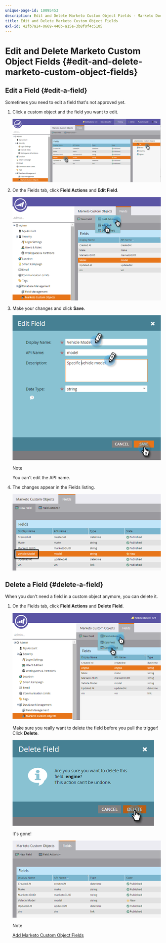 ```yaml
---
unique-page-id: 10095453
description: Edit and Delete Marketo Custom Object Fields - Marketo Docs - Product Documentation
title: Edit and Delete Marketo Custom Object Fields
exl-id: 42fb7a24-0669-440b-a15e-3b8f0f4c5105
---
```

# Edit and Delete Marketo Custom Object Fields {#edit-and-delete-marketo-custom-object-fields}

## Edit a Field {#edit-a-field}

Sometimes you need to edit a field that's not approved yet.

1. Click a custom object and the field you want to edit.

   ![](assets/image2015-10-2-10-3a55-3a1.png)

1. On the Fields tab, click **Field Actions** and **Edit Field**.

   ![](assets/image2015-10-2-10-3a53-3a26.png)

1. Make your changes and click **Save**.

   ![](assets/image2015-10-2-10-3a58-3a56.png)

   >[!NOTE]
   >
   >You can't edit the API name.

1. The changes appear in the Fields listing.

   ![](assets/image2015-10-2-11-3a1-3a13.png)

## Delete a Field {#delete-a-field}

When you don't need a field in a custom object anymore, you can delete it.

1. On the Fields tab, click **Field Actions** and **Delete Field**.

   ![](assets/image2015-10-2-11-3a11-3a20.png)

   Make sure you really want to delete the field before you pull the trigger! Click **Delete**.

   ![](assets/image2015-10-2-11-3a14-3a5.png)

   It's gone!

   ![](assets/image2015-10-2-11-3a15-3a48.png)

   >[!NOTE]
   >
   >[Add Marketo Custom Object Fields](/help/marketo/product-docs/administration/marketo-custom-objects/add-marketo-custom-object-fields.md)
